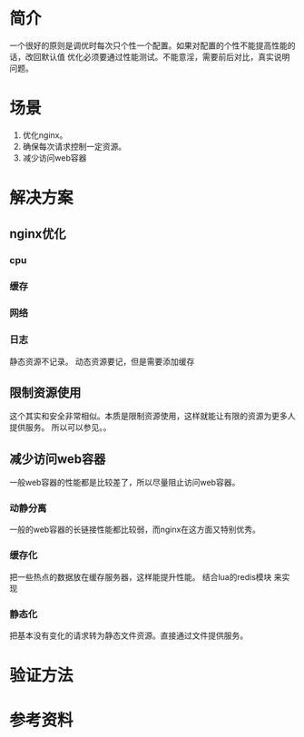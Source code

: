# 简介
一个很好的原则是调优时每次只个性一个配置。如果对配置的个性不能提高性能的话，改回默认值
优化必须要通过性能测试。不能意淫，需要前后对比，真实说明问题。
# 场景
1. 优化nginx。
2. 确保每次请求控制一定资源。
3. 减少访问web容器



# 解决方案
## nginx优化
### cpu
### 缓存
### 网络
### 日志
静态资源不记录。
动态资源要记，但是需要添加缓存

## 限制资源使用
这个其实和安全非常相似。本质是限制资源使用，这样就能让有限的资源为更多人提供服务。
所以可以参见。。

## 减少访问web容器
一般web容器的性能都是比较差了，所以尽量阻止访问web容器。
### 动静分离
一般的web容器的长链接性能都比较弱，而nginx在这方面又特别优秀。

### 缓存化
把一些热点的数据放在缓存服务器，这样能提升性能。
结合lua的redis模块 来实现
### 静态化
把基本没有变化的请求转为静态文件资源。直接通过文件提供服务。

# 验证方法
# 参考资料
